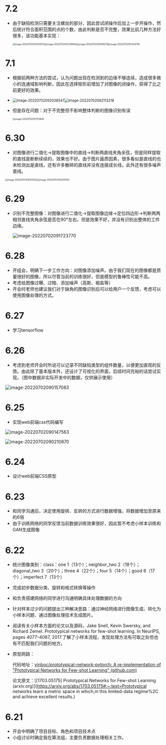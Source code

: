 # 7.2

- 由于缺陷检测只需要关注螺丝的部分，因此尝试闭操作后加上一步开操作，然后统计符合面积范围的点的个数，由此判断是否不完整，效果比前几种方法好很多，该功能基本实现：

  <img src="C:\Users\xxn\AppData\Roaming\Typora\typora-user-images\image-20220702102250074.png" alt="image-20220702102250074" style="zoom:50%;" /><img src="C:\Users\xxn\AppData\Roaming\Typora\typora-user-images\image-20220702102339064.png" alt="image-20220702102339064" style="zoom:50%;" /><img src="C:\Users\xxn\AppData\Roaming\Typora\typora-user-images\image-20220702102508271.png" alt="image-20220702102508271" style="zoom:50%;" /><img src="C:\Users\xxn\AppData\Roaming\Typora\typora-user-images\image-20220702102434792.png" alt="image-20220702102434792" style="zoom:50%;" />

# 7.1

- 根据前两种方法的尝试，认为问题出现在检测到的边缘不够连续，造成很多微小的连通域影响判断，因此在选择矩形前增加了对图像的闭操作，获得了比之前更好的效果。

- <img src="C:\Users\xxn\AppData\Roaming\Typora\typora-user-images\image-20220702092056088.png" alt="image-20220702092038547" style="zoom:80%;" /><img src="C:\Users\xxn\AppData\Roaming\Typora\typora-user-images\image-20220702092113218.png" alt="image-20220702092113218" style="zoom:80%;" />

- 但是存在问题：对于不完整但不影响整体判断的图像识别有误

  <img src="C:\Users\xxn\AppData\Roaming\Typora\typora-user-images\image-20220702101753645.png" alt="image-20220702101753645" style="zoom: 50%;" />

  

# 6.30

- 对图像进行二值化->提取图像中的直线->判断两直线夹角余弦，但是同样提取的直线是断断续续的，效果也不好。由于图片画质因素，很多看似是直线的也未检测出是直线，还有许多散碎的直线并没有连接成长线，此外还有很多噪声直线。

<img src="C:\Users\xxn\AppData\Roaming\Typora\typora-user-images\image-20220702104504302.png" alt="image-20220702104504302" style="zoom:50%;" /><img src="C:\Users\xxn\AppData\Roaming\Typora\typora-user-images\image-20220702104435764.png" alt="image-20220702104435764" style="zoom:50%;" />



# 6.29

- 识别不完整图像：对图像进行二值化->提取图像边缘->定位四边形->判断两两相邻直线夹角余弦是否在90°左右。但是效果不好，并没有识别出整体的工件边缘。

  ![image-20220702091723770](C:\Users\xxn\AppData\Roaming\Typora\typora-user-images\image-20220702091723770.png)



# 6.28

- 开组会，明确下一步工作方向：对图像添加噪声。由于我们现在的图像都是质量很好的图像，所以尽管当前的训练很好，但是模型的鲁棒性可能不高。
- 考虑给图像过曝、过暗、添加噪声（高斯、椒盐等）
- 开会时老师也建议我们对于缺角的图像识别后可以给用户一个反馈，考虑可以使用图像处理的方式。



# 6.27

- 学习tensorflow

  

# 6.26

- 考虑到老师开会时所说可以记录不同缺陷类型的组件数量，以便更加直观的反馈。由此除了基本版本外，还设计了可视化的界面，后续时间充裕的话尝试实现。（图中数据非实际开发中的数据，仅供展示使用）

![image-20220702090157083](C:\Users\xxn\AppData\Roaming\Typora\typora-user-images\image-20220702090157083.png)



# 6.25

- 实现web前端css代码编写

![image-20220702090147563]([C:\Users\xxn\AppData\Roaming\Typora\typora-user-images\image-20220702090147563.png](http://m.qpic.cn/psc?/V52URkvn3nXdip3Kufrk0JBAN433EeiB/bqQfVz5yrrGYSXMvKr.cqU6rEtXo.loEfpt9qY2B94253ToDFJi6.BKf4VfOLHgVVKOZ812O7L.3cX6ppbUvDmjKQlauWXjR9Chopf4Po0w!/b&bo=WgImAQAAAAADB10!&rf=viewer_4))

![image-20220702090210870]([C:\Users\xxn\AppData\Roaming\Typora\typora-user-images\image-20220702090210870.png](http://m.qpic.cn/psc?/V52URkvn3nXdip3Kufrk0JBAN433EeiB/bqQfVz5yrrGYSXMvKr.cqfEt4QL2H6xKa4orgNyh.OgPMbcZpxw2hApI.Ty5D307C0g3WzjG7t0ORCTnd9qEqFQBjfcDAZrOa0lm5awN2Qk!/b&bo=WAIlAQAAAAADB1w!&rf=viewer_4))

# 6.24

- 设计web前端CSS原型

# 6.23

- 和同学沟通后，决定使用旋转、反转的方式进行数据增强，将数据增加至原来的6倍
- 由于训练网络的同学反馈当前数据训练效果很好，因此暂不考虑小样本训练和GAN生成图像



# 6.22

- 统计图像类别：class：one 1（13个）；neighbor_two 2（18个）；diagonal_two 3（20个）；three 4（22个）；four 5（14个）；good 6（17个）；imperfect 7（13个）

- 完成初步数据分类、旋转和格式转换等操作

- 和负责搭建网络的同学进行沟通明确具体处理数据的方向

- 针对样本过少的问题提出三种解决思路：通过神经网络进行图像生成、转化为小样本问题、通过图像处理技术生成图片。

- 阅读有关小样本方面的论文以及源码，Jake Snell, Kevin Swersky, and Richard Zemel. Prototypical networks for few-shot learning. In NeurIPS, pages 4077–4087, 2017.了解了小样本流程，发现处理方法有可取之处但也有不匹配我们问题的地方。

- 原型网路：

  代码地址：[yinboc/prototypical-network-pytorch: A re-implementation of "Prototypical Networks for Few-shot Learning" (github.com)](https://github.com/yinboc/prototypical-network-pytorch)

  论文原文：[[1703.05175\] Prototypical Networks for Few-shot Learning (arxiv.org)](https://arxiv.org/abs/1703.05175#:~:text=Prototypical networks learn a metric space in which,in this limited-data regime%2C and achieve excellent results.)

# 6.21

- 开会中明确了项目目标、角色和项目技术点
- 小组讨论时确定我在算法组，主要负责数据处理相关工作。


